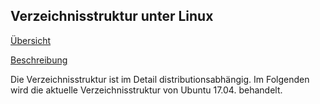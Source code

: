 ## Verzeichnisstruktur unter Linux

[Übersicht](/kapitel-2-dateisysteme/ubersicht.md)

[Beschreibung](/kapitel-2-dateisysteme/beschreibung.md)

Die Verzeichnisstruktur ist im Detail distributionsabhängig. Im Folgenden wird die aktuelle Verzeichnisstruktur von Ubuntu 17.04. behandelt.

